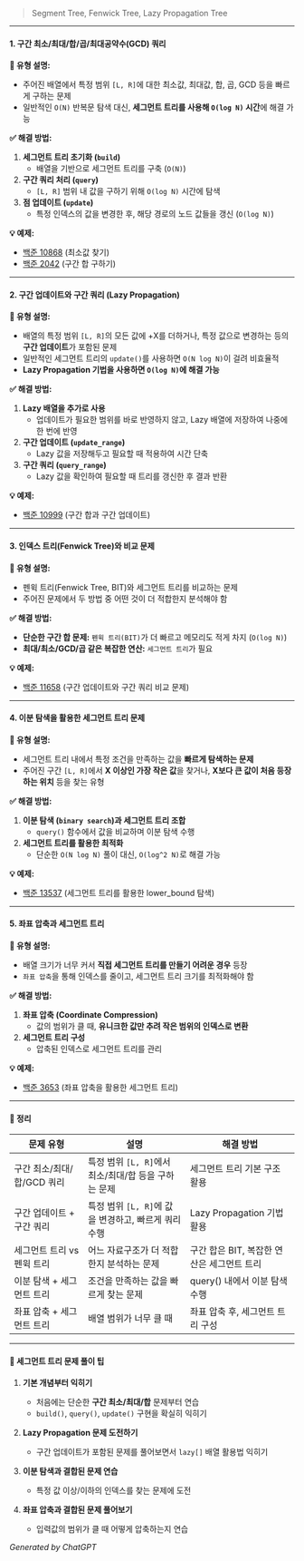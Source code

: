> Segment Tree, Fenwick Tree, Lazy Propagation Tree

---

#### **1. 구간 최소/최대/합/곱/최대공약수(GCD) 쿼리**

**📌 유형 설명:**

- 주어진 배열에서 특정 범위 `[L, R]`에 대한 최소값, 최대값, 합, 곱, GCD 등을 빠르게 구하는 문제
- 일반적인 `O(N)` 반복문 탐색 대신, **세그먼트 트리를 사용해 `O(log N)` 시간**에 해결 가능

**✅ 해결 방법:**

1. **세그먼트 트리 초기화 (`build`)**
   - 배열을 기반으로 세그먼트 트리를 구축 (`O(N)`)
2. **구간 쿼리 처리 (`query`)**
   - `[L, R]` 범위 내 값을 구하기 위해 `O(log N)` 시간에 탐색
3. **점 업데이트 (`update`)**
   - 특정 인덱스의 값을 변경한 후, 해당 경로의 노드 값들을 갱신 (`O(log N)`)

**💡 예제:**

- [백준 10868](https://www.acmicpc.net/problem/10868) (최소값 찾기)
- [백준 2042](https://www.acmicpc.net/problem/2042) (구간 합 구하기)

---

#### **2. 구간 업데이트와 구간 쿼리 (Lazy Propagation)**

**📌 유형 설명:**

- 배열의 특정 범위 `[L, R]`의 모든 값에 +X를 더하거나, 특정 값으로 변경하는 등의 **구간 업데이트**가 포함된 문제
- 일반적인 세그먼트 트리의 `update()`를 사용하면 `O(N log N)`이 걸려 비효율적
- **Lazy Propagation 기법을 사용하면 `O(log N)`에 해결 가능**

**✅ 해결 방법:**

1. **Lazy 배열을 추가로 사용**
   - 업데이트가 필요한 범위를 바로 반영하지 않고, Lazy 배열에 저장하여 나중에 한 번에 반영
2. **구간 업데이트 (`update_range`)**
   - Lazy 값을 저장해두고 필요할 때 적용하여 시간 단축
3. **구간 쿼리 (`query_range`)**
   - Lazy 값을 확인하여 필요할 때 트리를 갱신한 후 결과 반환

**💡 예제:**

- [백준 10999](https://www.acmicpc.net/problem/10999) (구간 합과 구간 업데이트)

---

#### **3. 인덱스 트리(Fenwick Tree)와 비교 문제**

**📌 유형 설명:**

- 펜윅 트리(Fenwick Tree, BIT)와 세그먼트 트리를 비교하는 문제
- 주어진 문제에서 두 방법 중 어떤 것이 더 적합한지 분석해야 함

**✅ 해결 방법:**

- **단순한 구간 합 문제:** `펜윅 트리(BIT)`가 더 빠르고 메모리도 적게 차지 (`O(log N)`)
- **최대/최소/GCD/곱 같은 복잡한 연산:** `세그먼트 트리`가 필요

**💡 예제:**

- [백준 11658](https://www.acmicpc.net/problem/11658) (구간 업데이트와 구간 쿼리 비교 문제)

---

#### **4. 이분 탐색을 활용한 세그먼트 트리 문제**

**📌 유형 설명:**

- 세그먼트 트리 내에서 특정 조건을 만족하는 값을 **빠르게 탐색하는 문제**
- 주어진 구간 `[L, R]`에서 **X 이상인 가장 작은 값**을 찾거나, **X보다 큰 값이 처음 등장하는 위치** 등을 찾는 유형

**✅ 해결 방법:**

1. **이분 탐색 (`binary search`)과 세그먼트 트리 조합**
   - `query()` 함수에서 값을 비교하며 이분 탐색 수행
2. **세그먼트 트리를 활용한 최적화**
   - 단순한 `O(N log N)` 풀이 대신, `O(log^2 N)`로 해결 가능

**💡 예제:**

- [백준 13537](https://www.acmicpc.net/problem/13537) (세그먼트 트리를 활용한 lower_bound 탐색)

---

#### **5. 좌표 압축과 세그먼트 트리**

**📌 유형 설명:**

- 배열 크기가 너무 커서 **직접 세그먼트 트리를 만들기 어려운 경우** 등장
- `좌표 압축`을 통해 인덱스를 줄이고, 세그먼트 트리 크기를 최적화해야 함

**✅ 해결 방법:**

1. **좌표 압축 (Coordinate Compression)**
   - 값의 범위가 클 때, **유니크한 값만 추려 작은 범위의 인덱스로 변환**
2. **세그먼트 트리 구성**
   - 압축된 인덱스로 세그먼트 트리를 관리

**💡 예제:**

- [백준 3653](https://www.acmicpc.net/problem/3653) (좌표 압축을 활용한 세그먼트 트리)

---

#### **📌 정리**

| 문제 유형                  | 설명                                                 | 해결 방법                                  |
| -------------------------- | ---------------------------------------------------- | ------------------------------------------ |
| 구간 최소/최대/합/GCD 쿼리 | 특정 범위 `[L, R]`에서 최소/최대/합 등을 구하는 문제 | 세그먼트 트리 기본 구조 활용               |
| 구간 업데이트 + 구간 쿼리  | 특정 범위 `[L, R]`에 값을 변경하고, 빠르게 쿼리 수행 | Lazy Propagation 기법 활용                 |
| 세그먼트 트리 vs 펜윅 트리 | 어느 자료구조가 더 적합한지 분석하는 문제            | 구간 합은 BIT, 복잡한 연산은 세그먼트 트리 |
| 이분 탐색 + 세그먼트 트리  | 조건을 만족하는 값을 빠르게 찾는 문제                | query() 내에서 이분 탐색 수행              |
| 좌표 압축 + 세그먼트 트리  | 배열 범위가 너무 클 때                               | 좌표 압축 후, 세그먼트 트리 구성           |

---

#### **🎯 세그먼트 트리 문제 풀이 팁**

1. **기본 개념부터 익히기**

   - 처음에는 단순한 **구간 최소/최대/합** 문제부터 연습
   - `build()`, `query()`, `update()` 구현을 확실히 익히기

2. **Lazy Propagation 문제 도전하기**

   - 구간 업데이트가 포함된 문제를 풀어보면서 `lazy[]` 배열 활용법 익히기

3. **이분 탐색과 결합된 문제 연습**

   - 특정 값 이상/이하의 인덱스를 찾는 문제에 도전

4. **좌표 압축과 결합된 문제 풀어보기**
   - 입력값의 범위가 클 때 어떻게 압축하는지 연습

_Generated by ChatGPT_
